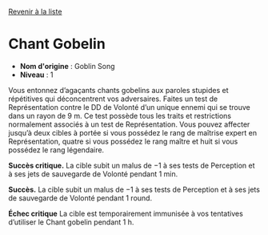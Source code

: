 [Revenir à la liste](list.md)

# Chant Gobelin

 * **Nom d'origine** : Goblin Song
 * **Niveau** : 1


<p>Vous entonnez d’agaçants chants gobelins aux paroles stupides et répétitives qui déconcentrent vos adversaires. Faites un test de Représentation contre le DD de Volonté d’un unique ennemi qui se trouve dans un rayon de 9 m. Ce test possède tous les traits et restrictions normalement associés à un test de Représentation. Vous pouvez affecter jusqu’à deux cibles à portée si vous possédez le rang de maîtrise expert en Représentation, quatre si vous possédez le rang maître et huit si vous possédez le rang légendaire.</p>
<p><strong>Succès critique.</strong> La cible subit un malus de −1 à ses tests de Perception et à ses jets de sauvegarde de Volonté pendant 1 min.</p>
<p><strong>Succès.</strong> La cible subit un malus de −1 à ses tests de Perception et à ses jets de sauvegarde de Volonté pendant 1 round.</p>
<p><strong>Échec critique</strong> La cible est temporairement immunisée à vos tentatives d’utiliser le Chant gobelin pendant 1 h.</p>